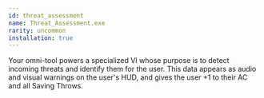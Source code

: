 ```yaml
---
id: threat_assessment
name: Threat_Assessment.exe
rarity: uncommon
installation: true
---
```

Your omni-tool powers a specialized VI whose purpose is to detect incoming threats and identify them for the user. This
data appears as audio and visual warnings on the user's HUD, and gives the user +1 to their AC and all Saving Throws.
